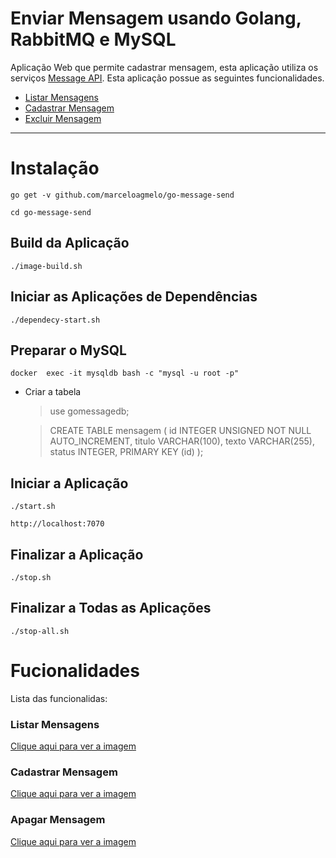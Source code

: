 # Enviar Mensagem usando Golang, RabbitMQ e MySQL

Aplicação Web que permite cadastrar mensagem, esta aplicação utiliza os serviços  [Message API](https://github.com/marceloagmelo/go-message-api). Esta aplicação possue as seguintes funcionalidades.

- [Listar Mensagens](#listar-mensagens)
- [Cadastrar Mensagem](#enviar-mensagem)
- [Excluir Mensagem](#atualizar-mensagem)

----

# Instalação

```
go get -v github.com/marceloagmelo/go-message-send
```
```
cd go-message-send
```

## Build da Aplicação

```
./image-build.sh
```

## Iniciar as Aplicações de Dependências
```
./dependecy-start.sh
```

## Preparar o MySQL

```
docker  exec -it mysqldb bash -c "mysql -u root -p"
```
- Criar a tabela
	> use gomessagedb;
	
	> CREATE TABLE mensagem (
id INTEGER UNSIGNED NOT NULL AUTO_INCREMENT,
titulo VARCHAR(100), texto VARCHAR(255),
status INTEGER,
PRIMARY KEY (id)
);

## Iniciar a Aplicação
```
./start.sh
```
```
http://localhost:7070
```

## Finalizar a Aplicação
```
./stop.sh
```

## Finalizar a Todas as Aplicações
```
./stop-all.sh
```

# Fucionalidades
Lista das funcionalidas:

### Listar Mensagens
[Clique aqui para ver a imagem](https://github.com/marceloagmelo/go-message-send/blob/master/imagens/tela-listar-mensagens.png?raw=true)

### Cadastrar Mensagem
[Clique aqui para ver a imagem](https://github.com/marceloagmelo/go-message-send/blob/master/imagens/tela-cadastrar-mensagem.png?raw=true)


### Apagar Mensagem
[Clique aqui para ver a imagem](https://github.com/marceloagmelo/go-message-send/blob/master/imagens/tela-listar-mensagens.png?raw=true)